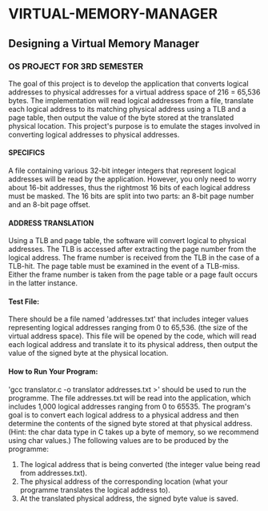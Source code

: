 # VIRTUAL-MEMORY-MANAGER
  
## Designing a Virtual Memory Manager  
### OS PROJECT FOR 3RD SEMESTER  
The goal of this project is to develop the application that converts logical addresses to physical addresses for a virtual address space of 216 = 65,536 bytes. The implementation will read logical addresses from a file, translate each logical address to its matching physical address using a TLB and a page table, then output the value of the byte stored at the translated physical location. This project's purpose is to emulate the stages involved in converting logical addresses to physical addresses.
#### SPECIFICS  
A file containing various 32-bit integer integers that represent logical addresses will be read by the application. However, you only need to worry about 16-bit addresses, thus the rightmost 16 bits of each logical address must be masked. The 16 bits are split into two parts: an 8-bit page number and an 8-bit page offset.

#### ADDRESS TRANSLATION  
Using a TLB and page table, the software will convert logical to physical addresses. The TLB is accessed after extracting the page number from the logical address. The frame number is received from the TLB in the case of a TLB-hit. The page table must be examined in the event of a TLB-miss. Either the frame number is taken from the page table or a page fault occurs in the latter instance.

#### Test File:  
There should be a file named 'addresses.txt' that includes integer values representing logical addresses ranging from 0 to 65,536. (the size of the virtual address space). This file will be opened by the code, which will read each logical address and translate it to its physical address, then output the value of the signed byte at the physical location. 


#### How to Run Your Program:
'gcc translator.c -o translator addresses.txt >' should be used to run the programme.
The file addresses.txt will be read into the application, which includes 1,000 logical addresses ranging from 0 to 65535.
The program's goal is to convert each logical address to a physical address and then determine the contents of the signed byte stored at that physical address. (Hint: the char data type in C takes up a byte of memory, so we recommend using char values.)
The following values are to be produced by the programme:
1. The logical address that is being converted (the integer value being read from addresses.txt).
2. The physical address of the corresponding location (what your programme translates the logical address to).
3. At the translated physical address, the signed byte value is saved.